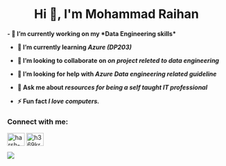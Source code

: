 <h1 align="center">Hi 👋, I'm Mohammad Raihan</h1>

<h4> - 🔭 I’m currently working on my *Data Engineering skills*

- 🌱 I’m currently learning *Azure (DP203)*

- 👯 I’m looking to collaborate on *on project releted to data engineering*

- 🤝 I’m looking for help with *Azure Data engineering related guideline*

- 💬 Ask me about *resources for being a self taught IT professional*

- ⚡ Fun fact *I love computers.* </h4>

<h3 align="left">Connect with me:</h3>
<p align="left">

<a href="https://linkedin.com/in/mohammad-raihan-4a9b6428/" target="blank"><img align="center" src="https://raw.githubusercontent.com/rahuldkjain/github-profile-readme-generator/master/src/images/icons/Social/linked-in-alt.svg" alt="harsh-kumar-472393121" height="30" width="40" /></a>
<a href="https://kaggle.com/raihanhafiz" target="blank"><img align="center" src="https://raw.githubusercontent.com/rahuldkjain/github-profile-readme-generator/master/src/images/icons/Social/kaggle.svg" alt="h369kr" height="30" width="40" /></a>
</p>


<img src="https://github-readme-stats.vercel.app/api?username=raihan898&&show_icons=true&title_color=ffffff&icon_color=141414&text_color=daf7dc&bg_color=1f3963">
